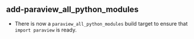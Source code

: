 ## add-paraview\_all\_python\_modules

* There is now a `paraview_all_python_modules` build target to ensure that
  `import paraview` is ready.
